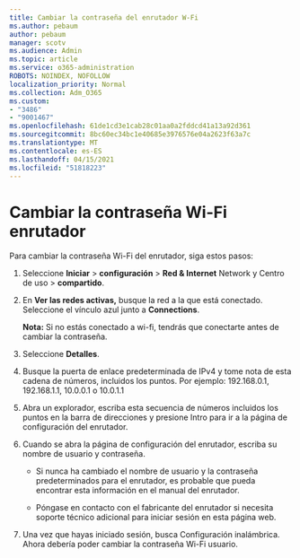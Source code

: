```yaml
---
title: Cambiar la contraseña del enrutador W-Fi
ms.author: pebaum
author: pebaum
manager: scotv
ms.audience: Admin
ms.topic: article
ms.service: o365-administration
ROBOTS: NOINDEX, NOFOLLOW
localization_priority: Normal
ms.collection: Adm_O365
ms.custom:
- "3486"
- "9001467"
ms.openlocfilehash: 61de1cd3e1cab28c01aa0a2fddcd41a13a92d361
ms.sourcegitcommit: 8bc60ec34bc1e40685e3976576e04a2623f63a7c
ms.translationtype: MT
ms.contentlocale: es-ES
ms.lasthandoff: 04/15/2021
ms.locfileid: "51818223"
---
```

# <a name="change-your-wi-fi-router-password"></a>Cambiar la contraseña Wi-Fi enrutador

Para cambiar la contraseña Wi-Fi del enrutador, siga estos pasos:

1. Seleccione **Iniciar**  >  **configuración**  >  **Red & Internet** Network y Centro de uso  >  **compartido**.

2. En **Ver las redes activas,** busque la red a la que está conectado. Seleccione el vínculo azul junto a **Connections**.<br>

   **Nota:** Si no estás conectado a wi-fi, tendrás que conectarte antes de cambiar la contraseña.

3. Seleccione **Detalles**.

4. Busque la puerta de enlace predeterminada de IPv4 y tome nota de esta cadena de números, incluidos los puntos. Por ejemplo: 192.168.0.1, 192.168.1.1, 10.0.0.1 o 10.0.1.1

5. Abra un explorador, escriba esta secuencia de números incluidos los puntos en la barra de direcciones y presione Intro para ir a la página de configuración del enrutador.

6. Cuando se abra la página de configuración del enrutador, escriba su nombre de usuario y contraseña.<br>
   - Si nunca ha cambiado el nombre de usuario y la contraseña predeterminados para el enrutador, es probable que pueda encontrar esta información en el manual del enrutador.

   - Póngase en contacto con el fabricante del enrutador si necesita soporte técnico adicional para iniciar sesión en esta página web.

7. Una vez que hayas iniciado sesión, busca Configuración inalámbrica. Ahora debería poder cambiar la contraseña Wi-Fi usuario.
